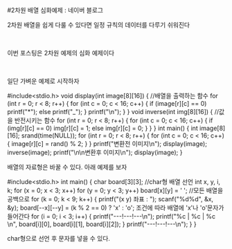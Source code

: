 #2차원 배열 심화예제 : 네이버 블로그
<div class="wrap_rabbit pcol2 _param(1) _postViewArea221554586394" id="post-view221554586394">
<!-- Rabbit HTML --><div class="se-viewer se-theme-default" lang="ko-KR">
<!-- SE_DOC_HEADER_END -->
<div class="se-main-container">
<div class="se-component se-text se-l-default" id="SE-8c1df3de-15b5-42aa-8649-de5d04fdb748">
<div class="se-component-content">
<div class="se-section se-section-text se-l-default">
<div class="se-module se-module-text"><!-- SE-TEXT { --><p class="se-text-paragraph se-text-paragraph-align-" id="SE-8daca1e0-7e17-4d5a-a1e8-1eb457b66965" style=""><span class="se-fs- se-ff-" id="SE-e2642a53-f02e-42b3-bda6-028c16c73020" style="">2차원 배열을 쉽게 다룰 수 있다면 일정 규칙의 데이터를 다루기 쉬워진다</span></p><!-- } SE-TEXT --><!-- SE-TEXT { --><p class="se-text-paragraph se-text-paragraph-align-" id="SE-6c55a673-9a0a-49e0-a0da-9c294546c571" style=""><span class="se-fs- se-ff-" id="SE-f4656fe8-7e09-4f82-8b57-fd385aa4d93c" style="">​</span></p><!-- } SE-TEXT --><!-- SE-TEXT { --><p class="se-text-paragraph se-text-paragraph-align-" id="SE-37f52d87-3cc9-45e3-979f-8035315a8749" style=""><span class="se-fs- se-ff-" id="SE-fac5204f-b8d3-47c3-bdc0-ec7a3bbd9238" style="">이번 포스팅은 2차원 예제의 심화 예제이다</span></p><!-- } SE-TEXT --><!-- SE-TEXT { --><p class="se-text-paragraph se-text-paragraph-align-" id="SE-34f647b8-26c7-4768-b1a1-48fc184cfff1" style=""><span class="se-fs- se-ff-" id="SE-264c5e6b-b550-4ad6-a528-895e6d75c48f" style="">​</span></p><!-- } SE-TEXT --><!-- SE-TEXT { --><p class="se-text-paragraph se-text-paragraph-align-" id="SE-e017d8c7-1874-4b2c-85c2-880ed9082751" style=""><span class="se-fs- se-ff-" id="SE-35534833-6760-46ee-a2a3-19d49fb7feb9" style="">일단 가벼운 예제로 시작하자</span></p><!-- } SE-TEXT --></div>
</div>
</div>
</div> <div class="se-component se-code se-l-default" id="SE-2a729b27-803f-4865-b333-7482241b9cfd">
<div class="se-component-content">
<div class="se-section se-section-code se-l-default">
<div class="se-module se-module-code se-fs-fs13">
<div class="se-code-source">
<div class="__se_code_view language-javascript">#include&lt;stdio.h&gt;
void display(int image[8][16]) { //배열을 출력하는 함수
	for (int r = 0; r &lt; 8; r++) {
		for (int c = 0; c &lt; 16; c++)
		{
			if (image[r][c] == 0)
				printf("*");
			else
				printf("_");
		}
		printf("\n");
	}
}
void inverse(int img[8][16]) { //값을 반전시키는 함수
	for (int r = 0; r &lt; 8; r++)
	{
		for (int c = 0; c &lt; 16; c++) {
			if (img[r][c] == 0)
				img[r][c] = 1;
			else
				img[r][c] = 0;
		}
	}
}
int main() {
	int image[8][16];
	srand(time(NULL));
	for (int r = 0; r &lt; 8; r++)
	{
		for (int c = 0; c &lt; 16; c++) {
			image[r][c] = rand() % 2;
		}
	}
	printf("변환전 이미지\n");
	display(image);
	inverse(image);
	printf("\n\n변환후 이미지\n");
	display(image);
}
</div>
</div>
</div>
</div>
</div>
<script class="__se_module_data" data-module='{"type":"v2_code", "id" : "SE-2a729b27-803f-4865-b333-7482241b9cfd"}' type="text/data"></script>
</div> <div class="se-component se-text se-l-default" id="SE-8f3794d6-13f5-4804-a140-271021d89814">
<div class="se-component-content">
<div class="se-section se-section-text se-l-default">
<div class="se-module se-module-text"><!-- SE-TEXT { --><p class="se-text-paragraph se-text-paragraph-align-" id="SE-e27a792a-f602-43f4-8be0-45b00232920c" style=""><span class="se-fs- se-ff-" id="SE-9f4db8f1-4cc9-42e6-8d35-eb697a36e33f" style="">배열의 자료형은 바꿀 수 있다. 아래 예제를 보자</span></p><!-- } SE-TEXT --></div>
</div>
</div>
</div> <div class="se-component se-code se-l-default" id="SE-0e1eda13-9540-4dd8-bb69-194dae62c676">
<div class="se-component-content">
<div class="se-section se-section-code se-l-default">
<div class="se-module se-module-code se-fs-fs13">
<div class="se-code-source">
<div class="__se_code_view language-javascript">#include&lt;stdio.h&gt;
int main() {
	char board[3][3]; //char형 배열 선언
	int x, y, i, k;
	for (x = 0; x &lt; 3; x++)
		for (y = 0; y &lt; 3; y++)
			board[x][y] = ' '; //모든 배열을 공백으로
	for (k = 0; k &lt; 9; k++)
	{
		printf("(x y) 좌표 : ");
		scanf("%d%d", &amp;x, &amp;y);
		board[--x][--y] = (k % 2 == 0) ? 'x' : 'o'; 조건에 따라 배열에 'x'나 'o'문자가 들어간다
		for (i = 0; i &lt; 3; i++)
		{
			printf("---!---!---\n");
			printf("%c  | %c | %c \n", board[i][0], board[i][1], board[i][2]);
		}
		printf("---!---!---\n");
	}
}
</div>
</div>
</div>
</div>
</div>
<script class="__se_module_data" data-module='{"type":"v2_code", "id" : "SE-0e1eda13-9540-4dd8-bb69-194dae62c676"}' type="text/data"></script>
</div> <div class="se-component se-text se-l-default" id="SE-01d90854-1dd8-4fe1-9cac-51f78b6f764b">
<div class="se-component-content">
<div class="se-section se-section-text se-l-default">
<div class="se-module se-module-text"><!-- SE-TEXT { --><p class="se-text-paragraph se-text-paragraph-align-" id="SE-8b0e4d03-47ce-4b3b-8de4-4164440ae8e0" style=""><span class="se-fs- se-ff-" id="SE-978ce273-0dbc-4a68-8efc-bffdbdda8075" style="">char형으로 선언 후 문자를 넣을 수 있다.</span></p><!-- } SE-TEXT --><!-- SE-TEXT { --><p class="se-text-paragraph se-text-paragraph-align-" id="SE-af239f3f-4da9-478c-a306-946252044c54" style=""><span class="se-fs- se-ff-" id="SE-895ca7b6-9a61-45ce-b694-36c8096f78c9" style="">​</span></p><!-- } SE-TEXT --><!-- SE-TEXT { --><p class="se-text-paragraph se-text-paragraph-align-" id="SE-14f7aa0e-492e-4708-8fdb-f3dc59508ec2" style=""><span class="se-fs- se-ff-" id="SE-ecc259e3-ef10-4b1b-8896-8ec747caf8c0" style="">​</span></p><!-- } SE-TEXT --></div>
</div>
</div>
</div> </div>
</div>
</div>